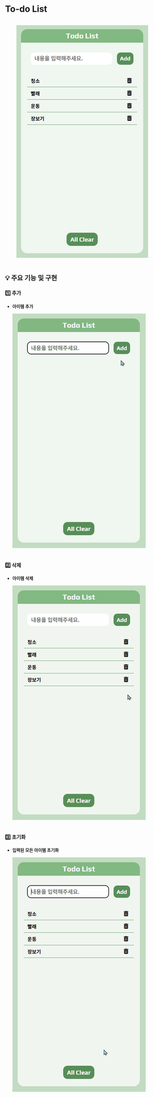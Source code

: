 # To-do List
<br/>

<div align="center">
 <img src="/img/img_todoList.png" alt="image"/>
</div>
<br/>

## 💡 주요 기능 및 구현
### 1️⃣ 추가
- **아이템 추가**
  
  <img src="/img/todo_add.gif" alt="video"/>
  <br/><br/>

### 2️⃣ 삭제
- **아이템 삭제**
  
  <img src="/img/todo_remove.gif" alt="video"/>
  <br/><br/>
  
### 3️⃣ 초기화
- **입력된 모든 아이템 초기화**
  
  <img src="/img/todo_clear.gif" alt="video"/>



